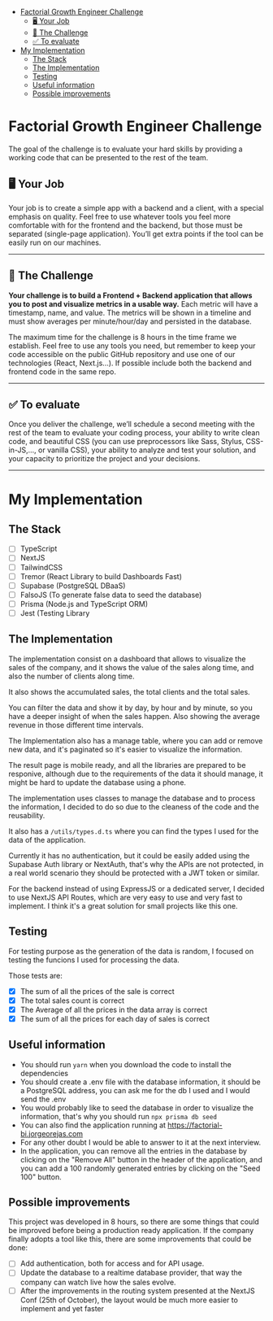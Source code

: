 - [Factorial Growth Engineer Challenge](#factorial-growth-engineer-challenge)
  - [🖥 Your Job](#-your-job)
  - [💪 The Challenge](#-the-challenge)
  - [✅ To evaluate](#-to-evaluate)
- [My Implementation](#my-implementation)
  - [The Stack](#the-stack)
  - [The Implementation](#the-implementation)
  - [Testing](#testing)
  - [Useful information](#useful-information)
  - [Possible improvements](#possible-improvements)

# Factorial Growth Engineer Challenge

The goal of the challenge is to evaluate your hard skills by providing a working code that can be presented to the rest of the team.

## 🖥 Your Job

Your job is to create a simple app with a backend and a client, with a special emphasis on quality. Feel free to use whatever tools you feel more comfortable with for the frontend and the backend, but those must be separated (single-page application). You’ll get extra points if the tool can be easily run on our machines.

---

## 💪 The Challenge

**Your challenge is to build a Frontend + Backend application that allows you to post and visualize metrics in a usable way.** Each metric will have a timestamp, name, and value. The metrics will be shown in a timeline and must show averages per minute/hour/day and persisted in the database.

The maximum time for the challenge is 8 hours in the time frame we establish. Feel free to use any tools you need, but remember to keep your code accessible on the public GitHub repository and use one of our technologies (React, Next.js...). If possible include both the backend and frontend code in the same repo.

---

## ✅ To evaluate

Once you deliver the challenge, we’ll schedule a second meeting with the rest of the team to evaluate your coding process, your ability to write clean code, and beautiful CSS (you can use preprocessors like Sass, Stylus, CSS-in-JS,..., or vanilla CSS), your ability to analyze and test your solution, and your capacity to prioritize the project and your decisions.

---

# My Implementation

## The Stack

- [ ] TypeScript
- [ ] NextJS
- [ ] TailwindCSS
- [ ] Tremor (React Library to build Dashboards Fast)
- [ ] Supabase (PostgreSQL DBaaS)
- [ ] FalsoJS (To generate false data to seed the database)
- [ ] Prisma (Node.js and TypeScript ORM)
- [ ] Jest (Testing Library

## The Implementation

The implementation consist on a dashboard that allows to visualize the sales of the company, and it shows the value of the sales along time, and also the number of clients along time.

It also shows the accumulated sales, the total clients and the total sales.

You can filter the data and show it by day, by hour and by minute, so you have a deeper insight of when the sales happen. Also showing the average revenue in those different time intervals.

The Implementation also has a manage table, where you can add or remove new data, and it's paginated so it's easier to visualize the information.

The result page is mobile ready, and all the libraries are prepared to be responive, although due to the requirements of the data it should manage, it might be hard to update the database using a phone.

The implementation uses classes to manage the database and to process the information, I decided to do so due to the cleaness of the code and the reusability.

It also has a `/utils/types.d.ts` where you can find the types I used for the data of the application.

Currently it has no authentication, but it could be easily added using the Supabase Auth library or NextAuth, that's why the APIs are not protected, in a real world scenario they should be protected with a JWT token or similar.

For the backend instead of using ExpressJS or a dedicated server, I decided to use NextJS API Routes, which are very easy to use and very fast to implement. I think it's a great solution for small projects like this one.

## Testing

For testing purpose as the generation of the data is random, I focused on testing the funcions I used for processing the data.

Those tests are:

- [x] The sum of all the prices of the sale is correct
- [x] The total sales count is correct
- [x] The Average of all the prices in the data array is correct
- [x] The sum of all the prices for each day of sales is correct

## Useful information

- You should run `yarn` when you download the code to install the dependencies
- You should create a .env file with the database information, it should be a PostgreSQL address, you can ask me for the db I used and I would send the .env
- You would probably like to seed the database in order to visualize the information, that's why you should run `npx prisma db seed`
- You can also find the application running at https://factorial-bi.jorgeorejas.com
- For any other doubt I would be able to answer to it at the next interview.
- In the application, you can remove all the entries in the database by clicking on the "Remove All" button in the header of the application, and you can add a 100 randomly generated entries by clicking on the "Seed 100" button.

## Possible improvements

This project was developed in 8 hours, so there are some things that could be improved before being a production ready application.
If the company finally adopts a tool like this, there are some improvements that could be done:

- [ ] Add authentication, both for access and for API usage.
- [ ] Update the database to a realtime database provider, that way the company can watch live how the sales evolve.
- [ ] After the improvements in the routing system presented at the NextJS Conf (25th of October), the layout would be much more easier to implement and yet faster
